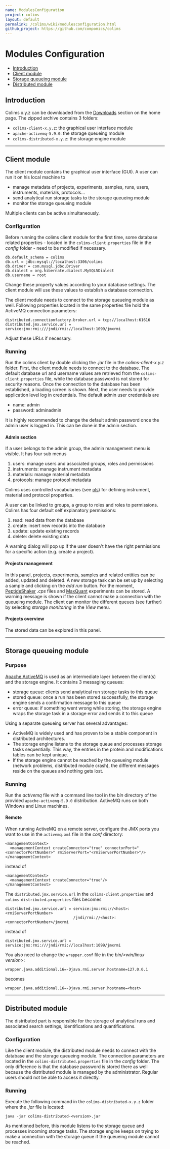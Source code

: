 ```yaml
---
name: ModulesConfiguration
project: colims
layout: default
permalink: /colims/wiki/modulesconfiguration.html
github_project: https://github.com/compomics/colims
---
```


# Modules Configuration

  * [Introduction](#introduction)
  * [Client module](#client-module)
  * [Storage queueing module](#storage-queueing-module)
  * [Distributed module](#distributed-module)

## Introduction

Colims x.y.z can be downloaded from the [Downloads](/colims/#downloads.html) section on the home page. The zipped archive contains 3 folders:

  * `colims-client-x.y.z`: the graphical user interface module
  * `apache-activemq-5.9.0`: the storage queueing module
  * `colims-distributed-x.y.z`: the storage engine module

----

## Client module

The client module contains the graphical user interface (GUI). A user can run it on his local machine to
 
  * manage metadata of projects, experiments, samples, runs, users, instruments, materials, protocols...
  * send analytical run storage tasks to the storage queueing module
  * monitor the storage queueing module   

Multiple clients can be active simultaneously.  

### Configuration

Before running the colims client module for the first time, some database related properties - located in the `colims-client.properties` file in the *config* folder - need to be modified if necessary.

```
db.default_schema = colims
db.url = jdbc:mysql://localhost:3306/colims
db.driver = com.mysql.jdbc.Driver
db.dialect = org.hibernate.dialect.MySQL5Dialect
db.username = root
```

Change these property values according to your database settings. The client module will use these values to establish a database connection.

The client module needs to connect to the storage queueing module as well. Following properties located in the same properties file hold the ActiveMQ connection parameters:

```
distributed.connectionfactory.broker.url = tcp://localhost:61616
distributed.jmx.service.url = service:jmx:rmi:///jndi/rmi://localhost:1099/jmxrmi
```

Adjust these URLs if necessary.

### Running

Run the colims client by double clicking the *.jar* file in the *colims-client-x.y.z* folder. First, the client module needs to connect to the database. The default database url and username values are retrieved from the `colims-client.properties` file, while the database password is not stored for security reasons. Once the connection to the database has been established, a loading screen is shown. Next, the user needs to provide application level log in credentials. The default admin user credentials are

  * name: admin
  * password: adminadmin

It is highly recommended to change the default admin password once the admin user is logged in. This can be done in the admin section.

#### Admin section

If a user belongs to the admin group, the admin management menu is visible. It has four sub menus

  1. users: manage users and associated groups, roles and permissions
  2. instruments: manage instrument metadata
  3. materials: manage material metadata
  4. protocols: manage protocol metadata

Colims uses controlled vocabularies (see [ols](http://www.ebi.ac.uk/ontology-lookup/)) for defining instrument, material and protocol properties.

A user can be linked to groups, a group to roles and roles to permissions. Colims has four default self explanatory permissions:

  1. read: read data from the database
  2. create: insert new records into the database
  3. update: update existing records
  4. delete: delete existing data

A warning dialog will pop up if the user doesn't have the right permissions for a specific action (e.g. create a project).

#### Projects management

In this panel, projects, experiments, samples and related entities can be added, updated and deleted. A new storage task can be set up by selecting a sample and clicking on the _add run_ button. For the moment, [PeptideShaker](http://peptide-shaker.googlecode.com/) *.cps* files and [MaxQuant](http://www.maxquant.org/) experiments can be stored. A warning message is shown if the client cannot make a connection with the queueing module. The client can monitor the different queues (see further) by selecting *storage monitoring* in the *View* menu.

#### Projects overview

The stored data can be explored in this panel.

----

## Storage queueing module

### Purpose
[Apache ActiveMQ](http://activemq.apache.org/) is used as an intermediate layer between the client(s) and the storage engine. It contains 3 messaging queues:

  * storage queue: clients send analytical run storage tasks to this queue
  * stored queue: once a run has been stored successfully, the storage engine sends a confirmation message to this queue
  * error queue: if something went wrong while storing, the storage engine wraps the storage task in a storage error and sends it to this queue

Using a separate queueing server has several advantages:

  * ActiveMQ is widely used and has proven to be a stable component in distributed architectures.
  * The storage engine listens to the storage queue and processes storage tasks sequentially. This way, the entries in the protein and modifications tables can be kept unique.
  * If the storage engine cannot be reached by the queueing module (network problems, distributed module crash), the different messages reside on the queues and nothing gets lost.

### Running
Run the *activemq* file with a command line tool in the _bin_ directory of the provided `apache-activemq-5.9.0` distribution. ActiveMQ runs on both Windows and Linux machines.

#### Remote
When running ActiveMQ on a remote server, configure the JMX ports you want to use in the `activemq.xml` file in the *conf* directory:

```
<managementContext>
  <managementContext createConnector="true" connectorPort="<connectorPortNumber>" rmiServerPort="<rmiServerPortNumber>"/>
</managementContext>
```

instead of

```
<managementContext>
  <managementContext createConnector="true"/>
</managementContext>
```

The `distributed.jmx.service.url` in the `colims-client.properties` and `colims-distributed.properties` files becomes

```
distributed.jmx.service.url = service:jmx:rmi://<host>:<rmiServerPortNumber>
                              /jndi/rmi://<host>:<connectorPortNumber>/jmxrmi
```

instead of

```
distributed.jmx.service.url = service:jmx:rmi:///jndi/rmi://localhost:1099/jmxrmi
```

You also need to change the `wrapper.conf` file in the *bin/<win/linux version>*:

```
wrapper.java.additional.16=-Djava.rmi.server.hostname=127.0.0.1
```

becomes

```
wrapper.java.additional.16=-Djava.rmi.server.hostname=<host>
```

----

## Distributed module

The distributed part is responsible for the storage of analytical runs and associated search settings, identifications and quantifications.

### Configuration

Like the client module, the distributed module needs to connect with the database and the storage queueing module. The connection parameters are located in the `colims-distributed.properties` file in the *config* folder. The only difference is that the database password is stored there as well because the distributed module is managed by the administrator. Regular users should not be able to access it directly.

### Running

Execute the following command in the `colims-distributed-x.y.z` folder where the *.jar* file is located:

```
java -jar colims-distributed-<version>.jar
```

As mentioned before, this module listens to the storage queue and processes incoming storage tasks. The storage engine keeps on trying to make a connection with the storage queue if the queueing module cannot be reached.